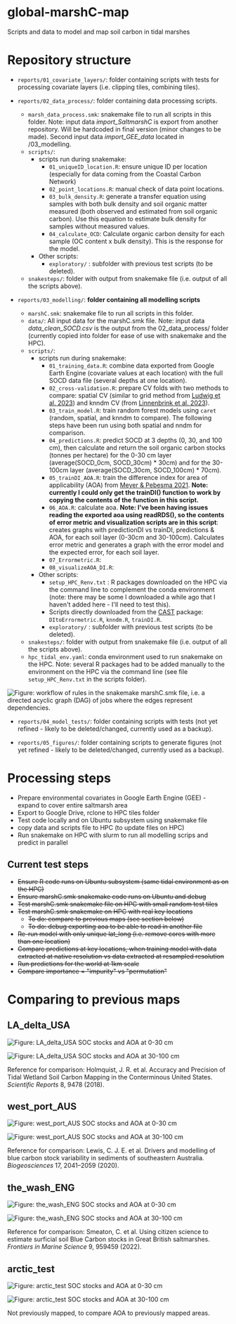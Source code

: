 # global-marshC-map
Scripts and data to model and map soil carbon in tidal marshes

# Repository structure

- `reports/01_covariate_layers/`: folder containing scripts with tests for processing covariate layers (i.e. clipping tiles, combining tiles).

- `reports/02_data_process/`: folder containing data processing scripts.
    - `marsh_data_process.smk`: snakemake file to run all scripts in this folder. Note: input data *import_SaltmarshC* is export from another repository. Will be hardcoded in final version (minor changes to be made). Second input data *import_GEE_data* located in /03_modelling.
    - `scripts/`: 
        - scripts run during snakemake: 
            -  `01_uniqueID_location.R`: ensure unique ID per location (especially for data coming from the Coastal Carbon Network)
            -  `02_point_locations.R`: manual check of data point locations.
            -  `03_bulk_density.R`: generate a transfer equation using samples with both bulk density and soil organic matter measured (both observed and estimated from soil organic carbon). Use this equation to estimate bulk density for samples without measured values. 
            -  `04_calculate_OCD`: Calculate organic carbon density for each sample (OC content x bulk density). This is the response for the model. 
        - Other scripts:  
            -   `exploratory/` : subfolder with previous test scripts (to be deleted).
    - `snakesteps/`: folder with output from snakemake file (i.e. output of all the scripts above).

- `reports/03_modelling/`: **folder containing all modelling scripts**
    - `marshC.smk`: snakemake file to run all scripts in this folder. 
    - `data/`: All input data for the marshC.smk file. Note: input data *data_clean_SOCD.csv* is the output from the 02_data_process/ folder (currently copied into folder for ease of use with snakemake and the HPC). 
    - `scripts/`: 
        - scripts run during snakemake: 
          - `01_training_data.R`: combine data exported from Google Earth Engine (covariate values at each location) with the full SOCD data file (several depths at one location).
          - `02_cross-validation.R`: prepare CV folds with two methods to compare: spatial CV (similar to grid method from [Ludwig et al. 2023](https://doi.org/10.1111/geb.13635)) and knndm CV (from [Linnenbrink et al. 2023](http://dx.doi.org/10.5194/egusphere-2023-1308)).
          - `03_train_model.R`: train random forest models using `caret` (random, spatial, and knndm to compare). The following steps have been run using both spatial and nndm for comparison.    
          - `04_predictions.R`: predict SOCD at 3 depths (0, 30, and 100 cm), then calculate and return the soil organic carbon stocks (tonnes per hectare) for the 0-30 cm layer (average(SOCD_0cm, SOCD_30cm) * 30cm) and for the 30-100cm layer (average(SOCD_30cm, SOCD_100cm) * 70cm).
          - `05_trainDI_AOA.R`: train the difference index for area of applicability (AOA) from [Meyer & Pebesma 2021](https://doi.org/10.1111/2041-210X.13650). **Note: currently I could only get the trainDI() function to work by copying the contents of the function in this script.**
          - `06_AOA.R`: calculate aoa. **Note: I've been having issues reading the exported aoa using readRDS(), so the contents of error metric and visualization scripts are in this script**: creates graphs with predictionDI vs trainDI, predictions &  AOA, for each soil layer (0-30cm and 30-100cm). Calculates error metric and generates a graph with the error model and the expected error, for each soil layer. 
          - `07_Errormetric.R`:
          - `08_visualizeAOA_DI.R`:
        - Other scripts: 
            - `setup_HPC_Renv.txt` : R packages downloaded on the HPC via the command line to complement the conda environment (note: there may be some I downloaded a while ago that I haven't added here - I'll need to test this). 
            - Scripts directly downloaded from the [CAST](https://github.com/HannaMeyer/CAST/tree/master/R) package: `DItoErrormetric.R`, `knndm.R`, `trainDI.R`. 
            - `exploratory/` : subfolder with previous test scripts (to be deleted).
    - `snakesteps/`:  folder with output from snakemake file (i.e. output of all the scripts above).
    - `hpc_tidal_env.yaml`: conda environment used to run snakemake on the HPC. Note: several R packages had to be added manually to the environment on the HPC via the command line (see file `setup_HPC_Renv.txt` in the scripts folder).

![Figure: workflow of rules in the snakemake marshC.smk file, i.e. a directed acyclic graph (DAG) of jobs where the edges represent dependencies.](reports/03_modelling/workflow_snakesteps.png)

- `reports/04_model_tests/`: folder containing scripts with tests (not yet refined - likely to be deleted/changed, currently used as a backup).

- `reports/05_figures/`: folder containing scripts to generate figures (not yet refined - likely to be deleted/changed, currently used as a backup).

# Processing steps

- Prepare environmental covariates in Google Earth Engine (GEE) - expand to cover entire saltmarsh area
- Export to Google Drive, rclone to HPC tiles folder
- Test code locally and on Ubuntu subsystem using snakemake file
- copy data and scripts file to HPC (to update files on HPC)
- Run snakemake on HPC with slurm to run all modelling scrips and predict in parallel 

## Current test steps 

- ~~Ensure R code runs on Ubuntu subsystem (same tidal environment as on the HPC)~~
- ~~Ensure marshC.smk snakemake code runs on Ubuntu and debug~~
- ~~Test marshC.smk snakemake file on HPC with small random test tiles~~
- ~~Test marshC.smk snakemake on HPC with real key locations~~ 
    - ~~To do: compare to previous maps (see section below)~~ 
    - ~~To do: debug exporting aoa to be able to read in another file~~ 
- ~~Re-run model with only unique lat_long (i.e. remove cores with more than one location)~~
- ~~Compare predictions at key locations, when training model with data extracted at native resolution vs data extracted at resampled resolution~~
- ~~Run predictions for the world at 1km scale~~ 
- ~~Compare importance = "impurity" vs "permutation"~~

#  Comparing to previous maps

## LA_delta_USA

![Figure: LA_delta_USA SOC stocks and AOA at 0-30 cm](reports/03_modelling/snakesteps/08_figures/pred_AOA_0_30_nndm_export_LA_delta_USA_v2.tif.png)

![Figure: LA_delta_USA SOC stocks and AOA at 30-100 cm](reports/03_modelling/snakesteps/08_figures/pred_AOA_30_100_nndm_export_LA_delta_USA_v2.tif.png)

Reference for comparison: Holmquist, J. R. et al. Accuracy and Precision of Tidal Wetland Soil Carbon Mapping in the Conterminous United States. _Scientific Reports_ 8, 9478 (2018).

## west_port_AUS

![Figure: west_port_AUS SOC stocks and AOA at 0-30 cm](reports/03_modelling/snakesteps/08_figures/pred_AOA_0_30_nndm_export_west_port_AUS_v2.tif.png)

![Figure: west_port_AUS SOC stocks and AOA at 30-100 cm](reports/03_modelling/snakesteps/08_figures/pred_AOA_30_100_nndm_export_west_port_AUS_v2.tif.png)

Reference for comparison: Lewis, C. J. E. et al. Drivers and modelling of blue carbon stock variability in sediments of southeastern Australia. _Biogeosciences_ 17, 2041–2059 (2020).

## the_wash_ENG

![Figure: the_wash_ENG SOC stocks and AOA at 0-30 cm](reports/03_modelling/snakesteps/08_figures/pred_AOA_0_30_nndm_export_the_wash_ENG_v2.tif.png)

![Figure: the_wash_ENG SOC stocks and AOA at 30-100 cm](reports/03_modelling/snakesteps/08_figures/pred_AOA_30_100_nndm_export_the_wash_ENG_v2.tif.png)

Reference for comparison: Smeaton, C. et al. Using citizen science to estimate surficial soil Blue Carbon stocks in Great British saltmarshes. _Frontiers in Marine Science_ 9, 959459 (2022).

## arctic_test 

![Figure: arctic_test SOC stocks and AOA at 0-30 cm](reports/03_modelling/snakesteps/08_figures/pred_AOA_0_30_nndm_export_arctic_test.tif.png)

![Figure: arctic_test SOC stocks and AOA at 30-100 cm](reports/03_modelling/snakesteps/08_figures/pred_AOA_30_100_nndm_export_arctic_test.tif.png)

Not previously mapped, to compare AOA to previously mapped areas.   